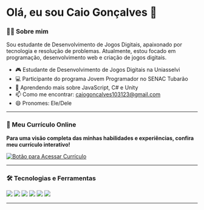 # Olá, eu sou Caio Gonçalves 👋

### 👨‍💻 Sobre mim

Sou estudante de Desenvolvimento de Jogos Digitais, apaixonado por tecnologia e resolução de problemas. Atualmente, estou focado em programação, desenvolvimento web e criação de jogos digitais.

- 🎮 Estudante de Desenvolvimento de Jogos Digitais na Uniasselvi
- 💻 Participante do programa Jovem Programador no SENAC Tubarão
- 🌱 Aprendendo mais sobre JavaScript, C# e Unity
- 📫 Como me encontrar: caiogoncalves103123@gmail.com
- 😄 Pronomes: Ele/Dele

---

### 🚀 Meu Currículo Online

**Para uma visão completa das minhas habilidades e experiências, confira meu currículo interativo!**

<a href="https://raw.githubusercontent.com/CaioDelPaco/CaioDelPaco/main/preview-curriculo.png" target="_blank">
  <img src="https://img.shields.io/badge/Acessar%20Currículo-003366?style=for-the-badge&logo=github&logoColor=white" alt="Botão para Acessar Currículo"/>
</a>

---

### 🛠️ Tecnologias e Ferramentas

<img src="https://img.shields.io/badge/HTML5-E34F26?style=for-the-badge&logo=html5&logoColor=white" />
<img src="https://img.shields.io/badge/CSS3-1572B6?style=for-the-badge&logo=css3&logoColor=white" />
<img src="https://img.shields.io/badge/JavaScript-F7DF1E?style=for-the-badge&logo=javascript&logoColor=black" />
<img src="https://img.shields.io/badge/C%23-239120?style=for-the-badge&logo=c-sharp&logoColor=white" />
<img src="https://img.shields.io/badge/Unity-100000?style=for-the-badge&logo=unity&logoColor=white" />
<img src="https://img.shields.io/badge/Git-F05032?style=for-the-badge&logo=git&logoColor=white" />

---
